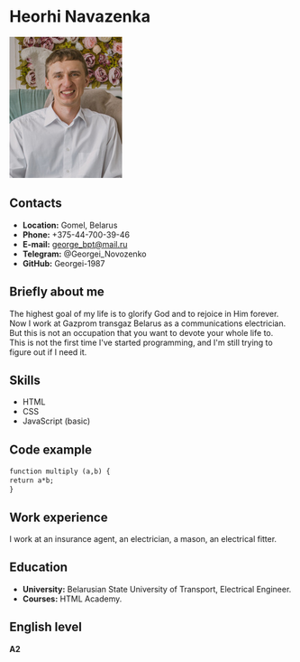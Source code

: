 # Heorhi Navazenka
![Heorhi Navazenka](https://github.com/Georgei-1987/rsschool-cv/raw/rsschool-cv-html/My_photo_md.jpg "Hello, dear friend :-)")
## Contacts
* **Location:** Gomel, Belarus
* **Phone:** +375-44-700-39-46
* **E-mail:** george_bpt@mail.ru
* **Telegram:** @Georgei_Novozenko
* **GitHub:** Georgei-1987
## Briefly about me
The highest goal of my life is to glorify God and to rejoice in Him forever.  
Now I work at Gazprom transgaz Belarus as a communications electrician.  
But this is not an occupation that you want to devote your whole life to.  
This is not the first time I've started programming, and I'm still trying to figure out if I need it.
## Skills
* HTML
* CSS
* JavaScript (basic)
## Code example
```
function multiply (a,b) {
return a*b;
}
```
## Work experience
I work at an insurance agent, an electrician, a mason, an electrical fitter.
## Education
* **University:** Belarusian State University of Transport, Electrical Engineer.
* **Courses:** HTML Academy.
## English level
**A2**

